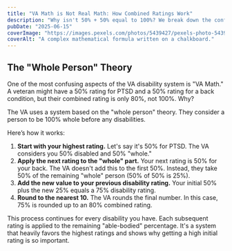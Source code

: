 ```yaml
---
title: "VA Math is Not Real Math: How Combined Ratings Work"
description: "Why isn't 50% + 50% equal to 100%? We break down the confusing world of VA Math and how the VA calculates your combined disability rating."
pubDate: "2025-06-15"
coverImage: "https://images.pexels.com/photos/5439427/pexels-photo-5439427.jpeg?auto=compress&cs=tinysrgb&w=1260&h=750&dpr=2"
coverAlt: "A complex mathematical formula written on a chalkboard."
---
```


## The "Whole Person" Theory

One of the most confusing aspects of the VA disability system is "VA Math." A veteran might have a 50% rating for PTSD and a 50% rating for a back condition, but their combined rating is only 80%, not 100%. Why?

The VA uses a system based on the "whole person" theory. They consider a person to be 100% whole before any disabilities.

Here’s how it works:

1.  **Start with your highest rating.** Let's say it's 50% for PTSD. The VA considers you 50% disabled and 50% "whole."
2.  **Apply the next rating to the "whole" part.** Your next rating is 50% for your back. The VA doesn't add this to the first 50%. Instead, they take 50% of the remaining "whole" person (50% of 50% is 25%).
3.  **Add the new value to your previous disability rating.** Your initial 50% plus the new 25% equals a 75% disability rating.
4.  **Round to the nearest 10.** The VA rounds the final number. In this case, 75% is rounded up to an 80% combined rating.

This process continues for every disability you have. Each subsequent rating is applied to the remaining "able-bodied" percentage. It's a system that heavily favors the highest ratings and shows why getting a high initial rating is so important.
